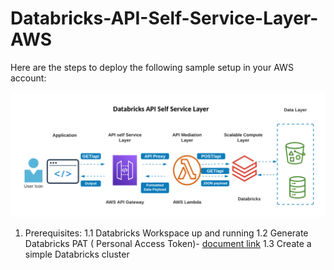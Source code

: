 # Databricks-API-Self-Service-Layer-AWS

Here are the steps to deploy the following sample setup in your AWS account:



![alt text](https://github.com/priyal-c/Databricks-API-Self-Service-Layer-AWS/blob/main/Databricks%20API%20Self%20Service%20Layer.png)

1. Prerequisites:
  1.1 Databricks Workspace up and running
  1.2 Generate Databricks PAT ( Personal Access Token)- [document link](https://docs.databricks.com/dev-tools/api/latest/authentication.html#generate-a-personal-access-token)
  1.3 Create a simple Databricks cluster
